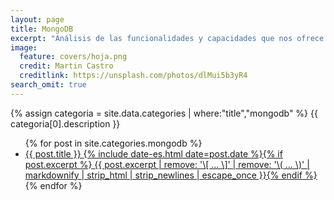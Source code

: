 ```yaml
---
layout: page
title: MongoDB
excerpt: "Análisis de las funcionalidades y capacidades que nos ofrece la base de datos orientada a documentos JSON MongoDB."
image:
  feature: covers/hoja.png
  credit: Martin Castro
  creditlink: https://unsplash.com/photos/dlMui5b3yR4
search_omit: true
---
```


{% assign categoria = site.data.categories | where:"title","mongodb" %}
{{ categoria[0].description }}

<ul class="post-list">
{% for post in site.categories.mongodb %}
  <li><article><a href="{{ site.url }}{{ post.url }}">{{ post.title }} <span class="entry-date"><time datetime="{{ post.date | date_to_xmlschema }}">{% include date-es.html date=post.date %}</time></span>{% if post.excerpt %} <span class="excerpt">{{ post.excerpt | remove: '\[ ... \]' | remove: '\( ... \)' | markdownify | strip_html | strip_newlines | escape_once }}</span>{% endif %}</a></article></li>
{% endfor %}
</ul>
